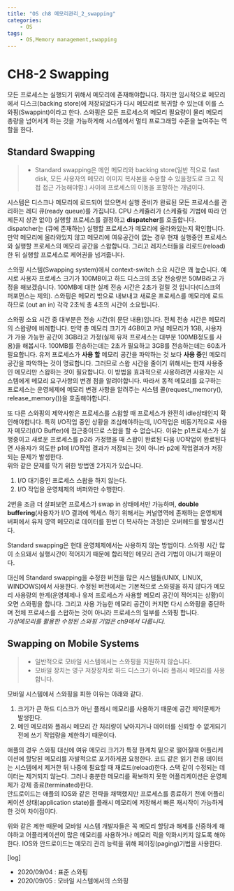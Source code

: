 ```yaml
---
title: "OS ch8 메모리관리_2_swapping"
categories:
    - OS
tags:
    - OS,Memory management,swapping
---
```


# CH8-2 Swapping
모든 프로세스는 실행되기 위해서 메모리에 존재해야합니다. 하지만 임시적으로 메모리에서 디스크(backing store)에 저장되었다가 다시 메모리로 복귀할 수 있는데 이를 스와핑(Swappint)이라고 한다. 스와핑은 모든 프로세스의 메모리 필요량이 물리 메모리 총량을 넘어서게 하는 것을 가능하게해 시스템에서 멀티 프로그래밍 수준을 높여주는 역할을 한다.

## Standard Swapping
> * Standard swapping은 메인 메모리와 backing store(일반 적으로 fast disk, 모든 사용자의 메모리 이미지 복사본을 수용할 수 있을정도로 크고 직접 접근 가능해야함.) 사이에 프로세스의 이동을 포함하는 개념이다.

시스템은 디스크나 메모리에 로드되어 있으면서 실행 준비가 완료된 모든 프로세스를 관리하는 레디 큐(ready queue)를 가집니다. CPU 스케쥴러가 (스케쥴링 기법에 따라 언제든지 상관 없이) 실행할 프로세스를 결정하고 **dispatcher**를 호출합니다. dispatcher는 (큐에 존재하는) 실행할 프로세스가 메모리에 올라와있는지 확인합니다. 만약 메모리에 올라와있지 않고 메모리에 여유공간이 없는 경우 현재 실행중인 프로세스와 실행할 프로세스의 메모리 공간을 스왑합니다. 그리고 레지스터들을 리로드(reload)한 뒤 실행할 프로세스로 제어권을 넘겨줍니다.   
   
스와핑 시스템(Swapping system)에서 context-switch 소요 시간은 꽤 높습니다. 
예시로 사용자 프로세스 크기가 100MB이고 하드 디스크의 초당 전송량은 50MB라고 가정을 해보겠습니다. 100MB에 대한 실제 전송 시간은 2초가 걸릴 것 입니다(디스크의 퍼포먼스는 제외). 스와핑은 메모리 밖으로 내보내고 새로운 프로세스를 메모리에 로드하므로 (out an in) 각각 2초씩 총 4초의 시간이 소요됩니다.

스와핑 소요 시간 중 대부분은 전송 시간(위 문단 내용)입니다. 전체 전송 시간은 메모리의 스왑량에 비례합니다. 만약 총 메모리 크기가 4GB이고 커널 메모리가 1GB, 사용자가 가용 가능한 공간이 3GB라고 가정(실제 유저 프로세스는 대부분 100MB정도를 사용)을 해봅시다. 100MB를 전송하는데는 2초가 필요하고 3GB를 전송하는데는 60초가 필요합니다. 유저 프로세스가 **사용 할** 메모리 공간을 파악하는 것 보다 **사용 중**인 메모리 공간을 파악하는 것이 명료합니다. 그러므로 스왑 시간을 줄이기 위해서는 현재 사용중인 메모리만 스왑하는 것이 필요합니다. 이 방법을 효과적으로 사용하려면 사용자는 시스템에게 메모리 요구사항의 변경 점을 알려야합니다. 따라서 동적 메모리를 요구하는 프로세스는 운영체제에 메모리 변경 사항을 알려주는 시스템 콜(request_memory(), release_memory())을 호출해야합니다.

또 다른 스와핑의 제약사항은 프로세스를 스왑할 때 프로세스가 완전히 idle상태인지 확인해야합니다. 특히 I/O작업 중인 상황을 조심해야하는데, I/O작업은 비동기적으로 사용자 메모리(I/O Buffer)에 접근중이므로 스왑을 할 수 없습니다. 이유는 p1프로세스가 실행중이고 새로운 프로세스를 p2라 가정했을 때 스왑이 완료된 다음 I/O작업이 완료된다면 사용자가 의도한 p1에 I/O작업 결과가 저장되는 것이 아니라 p2에 작업결과가 저장되는 문제가 발생한다.   
위와 같은 문제를 막기 위한 방법엔 2가지가 있습니다.   
1. I/O 대기중인 프로세스 스왑을 하지 않는다.
2. I/O 작업을 운영체제의 버퍼와만 수행한다.   

2번을 조금 더 살펴보면 프로세스가 swap in 상태에서만 가능하며, **double buffering**(사용자가 I/O 결과에 엑세스 하기 위해서는 커널영역에 존재하는 운영체제 버퍼에서 유저 영역 메모리로 데이터를 한번 더 복사하는 과정)은 오버헤드를 발생시킨다.

Standard swapping은 현대 운영체제에서는 사용하지 않는 방법이다. 스와핑 시간 많이 소요돼서 실행시간이 적어지기 때문에 합리적인 메모리 관리 기법이 아니기 때문이다.

대신에 Standard swapping을 수정한 버전을 많은 시스템들(UNIX, LINUX, WINDOWS)에서 사용한다. 수정된 버전에서는 기본적으로 스와핑을 하지 않다가 메모리 사용량의 한계(운영체제나 유저 프로세스가 사용할 메모리 공간이 적어지는 상황)이 오면 스와핑을 합니다. 그리고 사용 가능한 메모리 공간이 커지면 다시 스와핑을 중단하며 전체 프로세스를 스왑하는 것이 아니라 프로세스의 일부를 스와핑 합니다.   
*가상메모리를 활용한 수정된 스와핑 기법은 ch9에서 다룹니다.*

## Swapping on Mobile Systems
> * 일반적으로 모바일 시스템에서는 스와핑을 지원하지 않습니다.
> * 모바일 장치는 영구 저장장치로 하드 디스크가 아니라 플래시 메모리를 사용합니다.

모바일 시스템에서 스와핑을 피한 이유는 아래와 같다.
1. 크기가 큰 하드 디스크가 아닌 플래시 메모리를 사용하기 때문에 공간 제약문제가 발생한다.
2. 메인 메모리와 플래시 메모리 간 처리량이 낮아지거나 데이터를 신뢰할 수 없게되기 전에 쓰기 작업량을 제한하기 때문이다.   

애플의 경우 스와핑 대신에 여유 메모리 크기가 특정 한계치 밑으로 떨어질때 어플리케이션에 할당된 메모리를 자발적으로 포기하게끔 요청한다. 코드 같은 읽기 전용 데이터는 시스템에서 제거한 뒤 나중에 필요할 때 재로드(reload)한다. 스택 같이 수정되는 데이터는 제거되지 않는다. 그러나 충분한 메모리를 확보하지 못한 어플리케이션은 운영체제가 강제 종료(terminated)한다.   
안드로이드는 애플의 IOS와 같은 전략을 채택했지만 프로세스를 종료하기 전에 어플리케이션 상태(application state)를 플래시 메모리에 저장해서 빠른 재시작이 가능하게 한 것이 차이점이다.

위와 같은 제한 때문에 모바일 시스템 개발자들은 꼭 메모리 할당과 해제를 신중하게 해야하고 어플리케이션이 많은 메모리를 사용하거나 메모리 릭을 악화시키지 않도록 해야한다. IOS와 안드로이드는 메모리 관리 능력을 위해 페이징(paging)기법을 사용한다.


[log]
- 2020/09/04 : 표준 스와핑
- 2020/09/05 : 모바일 시스템에서의 스와핑
